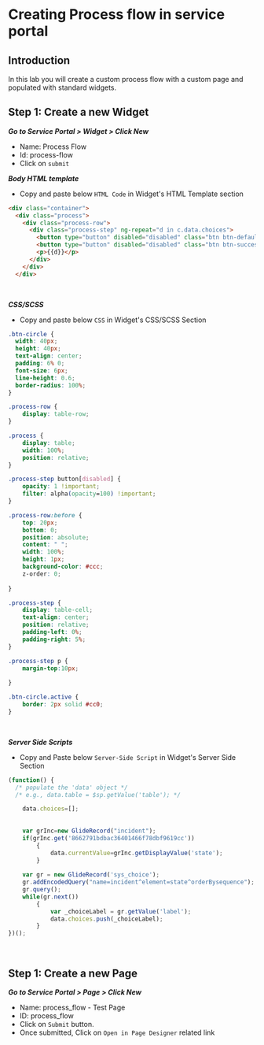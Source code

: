 # Creating Process flow in service portal
## Introduction
In this lab you will create a custom process flow with a custom page and populated with standard widgets.

## Step 1: Create a new Widget
***Go to Service Portal > Widget > Click New***
- Name: Process Flow
- Id: process-flow
- Click on `submit`

***Body HTML template***
- Copy and paste below `HTML Code` in Widget's HTML Template section
```HTML
<div class="container">
  <div class="process">
    <div class="process-row">
      <div class="process-step" ng-repeat="d in c.data.choices">
        <button type="button" disabled="disabled" class="btn btn-default btn-circle" ng-if="c.data.currentValue!=d"><i class="fa fa-check fa-3x" aria-hidden="true"></i></button>
        <button type="button" disabled="disabled" class="btn btn-success btn-circle" ng-if="c.data.currentValue==d"><i class="fa fa-check fa-3x" aria-hidden="true"></i></button>  
        <p>{{d}}</p>       	
      </div>
    </div>
  </div>
```
<br/>

***CSS/SCSS***
- Copy and paste below `CSS` in Widget's CSS/SCSS Section
```CSS
.btn-circle {
  width: 40px;
  height: 40px;
  text-align: center;
  padding: 6% 0;
  font-size: 6px;
  line-height: 0.6;
  border-radius: 100%;
}

.process-row {
    display: table-row;
}

.process {
    display: table;     
    width: 100%;
    position: relative;
}

.process-step button[disabled] {
    opacity: 1 !important;
    filter: alpha(opacity=100) !important;
}

.process-row:before {
    top: 20px;
    bottom: 0;
    position: absolute;
    content: " ";
    width: 100%;
    height: 1px;
    background-color: #ccc;
    z-order: 0;
    
}

.process-step {    
    display: table-cell;
    text-align: center;
    position: relative;
    padding-left: 0%;
    padding-right: 5%;
}

.process-step p {
    margin-top:10px;
    
}

.btn-circle.active {
    border: 2px solid #cc0;
}

```
<br/>

***Server Side Scripts***
- Copy and Paste below `Server-Side Script` in Widget's Server Side Section
```javascript
(function() {
  /* populate the 'data' object */
  /* e.g., data.table = $sp.getValue('table'); */

	data.choices=[];
	
	
	var grInc=new GlideRecord("incident");
	if(grInc.get('8662791bdbac36401466f78dbf9619cc'))
		{
			data.currentValue=grInc.getDisplayValue('state');
		}
	
	var gr = new GlideRecord('sys_choice');
	gr.addEncodedQuery("name=incident^element=state^orderBysequence");
	gr.query();
	while(gr.next())
		{
			var _choiceLabel = gr.getValue('label');
			data.choices.push(_choiceLabel);
		}
})();
```
<br/>

## Step 1: Create a new Page
***Go to Service Portal > Page > Click New***
- Name: process_flow - Test Page
- ID: process_flow
- Click on `Submit` button.
- Once submitted, Click on `Open in Page Designer` related link

